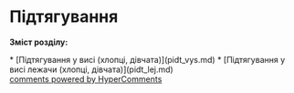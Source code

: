 <div id="hypercomments_widget" class="js-hypercomments-widget invisible"></div>

# Підтягування

<p><b>Зміст розділу:</b></p>
* [Підтягування у висі (хлопці, дівчата)](pidt_vys.md)
* [Підтягування у висі лежачи (хлопці, дівчата)](pidt_lej.md)

<div class="js-hypercomments-container">
<a href="http://hypercomments.com" class="hc-link" title="comments widget">comments powered by HyperComments</a>
</div>